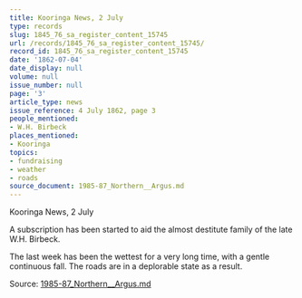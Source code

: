 ```yaml
---
title: Kooringa News, 2 July
type: records
slug: 1845_76_sa_register_content_15745
url: /records/1845_76_sa_register_content_15745/
record_id: 1845_76_sa_register_content_15745
date: '1862-07-04'
date_display: null
volume: null
issue_number: null
page: '3'
article_type: news
issue_reference: 4 July 1862, page 3
people_mentioned:
- W.H. Birbeck
places_mentioned:
- Kooringa
topics:
- fundraising
- weather
- roads
source_document: 1985-87_Northern__Argus.md
---
```


Kooringa News, 2 July

A subscription has been started to aid the almost destitute family of the late W.H. Birbeck.

The last week has been the wettest for a very long time, with a gentle continuous fall.  The roads are in a deplorable state as a result.

Source: [1985-87_Northern__Argus.md](/downloads/markdown/1985-87_Northern__Argus.md)
